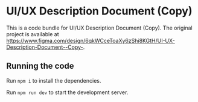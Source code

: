 
  # UI/UX Description Document (Copy)

  This is a code bundle for UI/UX Description Document (Copy). The original project is available at https://www.figma.com/design/6qkWCceToaXy6zShi8KGtH/UI-UX-Description-Document--Copy-.

  ## Running the code

  Run `npm i` to install the dependencies.

  Run `npm run dev` to start the development server.
  